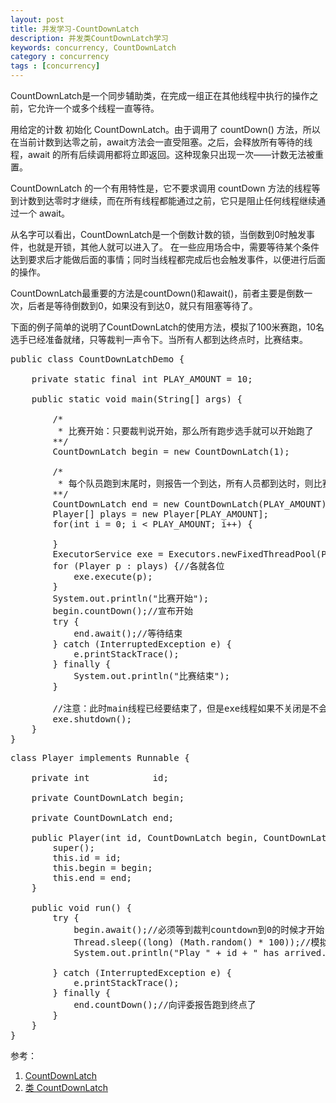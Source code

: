 ```yaml
---
layout: post
title: 并发学习-CountDownLatch
description: 并发类CountDownLatch学习
keywords: concurrency, CountDownLatch
category : concurrency
tags : [concurrency]
---
```


CountDownLatch是一个同步辅助类，在完成一组正在其他线程中执行的操作之前，它允许一个或多个线程一直等待。

用给定的计数 初始化 CountDownLatch。由于调用了 countDown() 方法，所以在当前计数到达零之前，await方法会一直受阻塞。之后，会释放所有等待的线程，await 的所有后续调用都将立即返回。这种现象只出现一次——计数无法被重置。

CountDownLatch 的一个有用特性是，它不要求调用 countDown 方法的线程等到计数到达零时才继续，而在所有线程都能通过之前，它只是阻止任何线程继续通过一个 await。

从名字可以看出，CountDownLatch是一个倒数计数的锁，当倒数到0时触发事件，也就是开锁，其他人就可以进入了。
在一些应用场合中，需要等待某个条件达到要求后才能做后面的事情；同时当线程都完成后也会触发事件，以便进行后面的操作。

CountDownLatch最重要的方法是countDown()和await()，前者主要是倒数一次，后者是等待倒数到0，如果没有到达0，就只有阻塞等待了。

下面的例子简单的说明了CountDownLatch的使用方法，模拟了100米赛跑，10名选手已经准备就绪，只等裁判一声令下。当所有人都到达终点时，比赛结束。

<pre class="brush: java">
public class CountDownLatchDemo {

    private static final int PLAY_AMOUNT = 10;

    public static void main(String[] args) {

        /*
         * 比赛开始：只要裁判说开始，那么所有跑步选手就可以开始跑了
        **/
        CountDownLatch begin = new CountDownLatch(1);

        /*
         * 每个队员跑到末尾时，则报告一个到达，所有人员都到达时，则比赛结束
        **/
        CountDownLatch end = new CountDownLatch(PLAY_AMOUNT);
        Player[] plays = new Player[PLAY_AMOUNT];
        for(int i = 0; i < PLAY_AMOUNT; i++) {

        }
        ExecutorService exe = Executors.newFixedThreadPool(PLAY_AMOUNT);
        for (Player p : plays) {//各就各位   
            exe.execute(p);
        }
        System.out.println("比赛开始");
        begin.countDown();//宣布开始   
        try {
            end.await();//等待结束   
        } catch (InterruptedException e) {
            e.printStackTrace();
        } finally {
            System.out.println("比赛结束");
        }

        //注意：此时main线程已经要结束了，但是exe线程如果不关闭是不会结束的   
        exe.shutdown();
    }
}
</pre>

<pre class="brush: java">
class Player implements Runnable {

    private int            id;

    private CountDownLatch begin;

    private CountDownLatch end;

    public Player(int id, CountDownLatch begin, CountDownLatch end) {
        super();
        this.id = id;
        this.begin = begin;
        this.end = end;
    }

    public void run() {
        try {
            begin.await();//必须等到裁判countdown到0的时候才开始   
            Thread.sleep((long) (Math.random() * 100));//模拟跑步需要的时间   
            System.out.println("Play " + id + " has arrived. ");

        } catch (InterruptedException e) {
            e.printStackTrace();
        } finally {
            end.countDown();//向评委报告跑到终点了   
        }
    }
}
</pre>

参考：
1. [CountDownLatch](http://hi.baidu.com/chenwei6111/blog/item/168715272ebd2f0f908f9d6b.html)  
2. [类 CountDownLatch](http://www.cjsdn.net/doc/jdk50/java/util/concurrent/CountDownLatch.html)